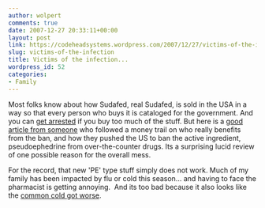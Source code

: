 ```yaml
---
author: wolpert
comments: true
date: 2007-12-27 20:33:11+00:00
layout: post
link: https://codeheadsystems.wordpress.com/2007/12/27/victims-of-the-infection/
slug: victims-of-the-infection
title: Victims of the infection...
wordpress_id: 52
categories:
- Family
---
```


Most folks know about how Sudafed, real Sudafed, is sold in the USA in a way so that every person who buys it is cataloged for the government. And you can <a href="http://www.usdoj.gov/dea/pubs/states/newsrel/nyc033007.html">get arrested</a> if you buy too much of the stuff. But here is a <a href="http://www.mises.org/story/2827">good article from someone</a> who followed a money trail on who really benefits from the ban, and how they pushed the US to ban the active ingredient, pseudoephedrine from over-the-counter drugs. Its a surprising lucid review of one possible reason for the overall mess.

For the record, that new 'PE' type stuff simply does not work. Much of my family has been impacted by flu or cold this season... and having to face the pharmacist is getting annoying.  And its too bad because it also looks like the <a href="http://news.aol.com/health/story/_a/common-cold-mutates-becomes-stronger/20071219165909990001">common cold got worse</a>.
